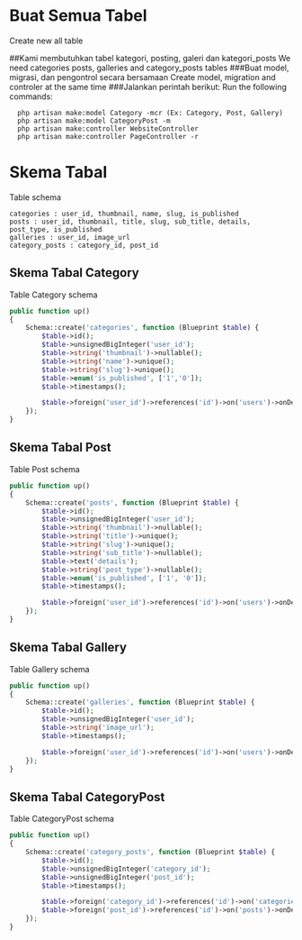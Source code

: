 # Buat Semua Tabel
Create new all table

##Kami membutuhkan tabel kategori, posting, galeri dan kategori_posts
We need categories posts, galleries and category_posts tables
###Buat model, migrasi, dan pengontrol secara bersamaan
Create model, migration and controler at the same time
###Jalankan perintah berikut:
Run the following commands:

```
  php artisan make:model Category -mcr (Ex: Category, Post, Gallery)
  php artisan make:model CategoryPost -m
  php artisan make:controller WebsiteController
  php artisan make:controller PageController -r
```

# Skema Tabal
Table schema
```
categories : user_id, thumbnail, name, slug, is_published
posts : user_id, thumbnail, title, slug, sub_title, details, post_type, is_published
galleries : user_id, image_url
category_posts : category_id, post_id
```

## Skema Tabal Category
Table Category schema
```php
public function up()
{
    Schema::create('categories', function (Blueprint $table) {
        $table->id();
        $table->unsignedBigInteger('user_id');
        $table->string('thumbnail')->nullable();
        $table->string('name')->unique();
        $table->string('slug')->unique();
        $table->enum('is_published', ['1','0']);
        $table->timestamps();

        $table->foreign('user_id')->references('id')->on('users')->onDelete('cascade');
    });
}
```

## Skema Tabal Post
Table Post schema
```php
public function up()
{
    Schema::create('posts', function (Blueprint $table) {
        $table->id();
        $table->unsignedBigInteger('user_id');
        $table->string('thumbnail')->nullable();
        $table->string('title')->unique();
        $table->string('slug')->unique();
        $table->string('sub_title')->nullable();
        $table->text('details');
        $table->string('post_type')->nullable();
        $table->enum('is_published', ['1', '0']);
        $table->timestamps();

        $table->foreign('user_id')->references('id')->on('users')->onDelete('cascade');
    });
}
```

## Skema Tabal Gallery
Table Gallery schema
```php
public function up()
{
    Schema::create('galleries', function (Blueprint $table) {
        $table->id();
        $table->unsignedBigInteger('user_id');
        $table->string('image_url');
        $table->timestamps();

        $table->foreign('user_id')->references('id')->on('users')->onDelete('cascade');
    });
}
```

## Skema Tabal CategoryPost
Table CategoryPost schema
```php
public function up()
{
    Schema::create('category_posts', function (Blueprint $table) {
        $table->id();
        $table->unsignedBigInteger('category_id');
        $table->unsignedBigInteger('post_id');
        $table->timestamps();

        $table->foreign('category_id')->references('id')->on('categories')->onDelete('cascade');
        $table->foreign('post_id')->references('id')->on('posts')->onDelete('cascade');
    });
}
```
